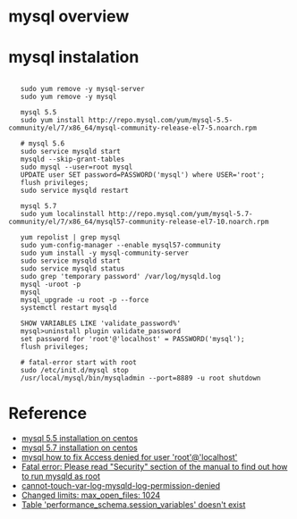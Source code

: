 # mysql overview

# mysql instalation

 ```
 
    sudo yum remove -y mysql-server
    sudo yum remove -y mysql
    
    mysql 5.5
    sudo yum install http://repo.mysql.com/yum/mysql-5.5-community/el/7/x86_64/mysql-community-release-el7-5.noarch.rpm
    
    # mysql 5.6
    sudo service mysqld start
    mysqld --skip-grant-tables
    sudo mysql --user=root mysql
    UPDATE user SET password=PASSWORD('mysql') where USER='root';
    flush privileges;
    sudo service mysqld restart
    
    mysql 5.7
    sudo yum localinstall http://repo.mysql.com/yum/mysql-5.7-community/el/7/x86_64/mysql57-community-release-el7-10.noarch.rpm
    
    yum repolist | grep mysql
    sudo yum-config-manager --enable mysql57-community
    sudo yum install -y mysql-community-server
    sudo service mysqld start
    sudo service mysqld status
    sudo grep 'temporary password' /var/log/mysqld.log
    mysql -uroot -p
    mysql
    mysql_upgrade -u root -p --force
    systemctl restart mysqld
    
    SHOW VARIABLES LIKE 'validate_password%'
    mysql>uninstall plugin validate_password
    set password for 'root'@'localhost' = PASSWORD('mysql');
    flush privileges;
    
    # fatal-error start with root 
    sudo /etc/init.d/mysql stop
    /usr/local/mysql/bin/mysqladmin --port=8889 -u root shutdown
 ```
 
# Reference

  - [mysql 5.5 installation on centos](https://samzong.me/2016/07/07/how-to-install-mysql-5-6-on-centos/)
  - [mysql 5.7 installation on centos](s )
  - [mysql how to fix Access denied for user 'root'@'localhost'](https://superuser.com/questions/603026/mysql-how-to-fix-access-denied-for-user-rootlocalhost ) 
  - [Fatal error: Please read "Security" section of the manual to find out how to run mysqld as root](https://stackoverflow.com/questions/25700971/fatal-error-please-read-security-section-of-the-manual-to-find-out-how-to-run)
  - [cannot-touch-var-log-mysqld-log-permission-denied](https://stackoverflow.com/questions/29004285/cannot-touch-var-log-mysqld-log-permission-denied )
  - [Changed limits: max_open_files: 1024 ](https://stackoverflow.com/questions/32760202/buffered-warning-changed-limits-max-connections-214-requested-800)
  - [Table 'performance_schema.session_variables' doesn't exist](https://stackoverflow.com/questions/31967527/table-performance-schema-session-variables-doesnt-exist )